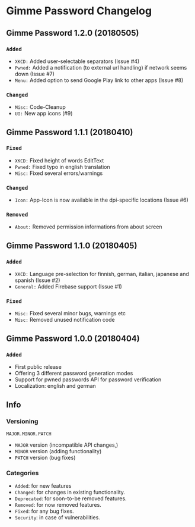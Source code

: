 # Gimme Password Changelog

## Gimme Password 1.2.0 (20180505)
### ```Added```
* ```XKCD:``` Added user-selectable separators (Issue #4)
* ```Pwned:``` Added a notification (to external url handling) if network seems down (Issue #7)
* ```Menu:``` Added option to send Google Play link to other apps (Issue #8)

### ```Changed```
* ```Misc:``` Code-Cleanup
* ```UI:``` New app icons (#9)



## Gimme Password 1.1.1 (20180410)
### ```Fixed```
* ```XKCD:``` Fixed height of words EditText
* ```Pwned:``` Fixed typo in english translation
* ```Misc:``` Fixed several errors/warnings

### ```Changed```
* ```Icon:``` App-Icon is now available in the dpi-specific locations (Issue #6)

###  ```Removed```
* ```About:``` Removed permission informations from about screen



## Gimme Password 1.1.0 (20180405)
### ```Added```
* ```XKCD:``` Language pre-selection for finnish, german, italian, japanese and spanish (Issue #2)
* ```General:``` Added Firebase support (Issue #1)

### ```Fixed```
* ```Misc:``` Fixed several minor bugs, warnings etc
* ```Misc:``` Removed unused notification code



## Gimme Password 1.0.0 (20180404)
### ```Added```
* First public release
* Offering 3 different password generation modes
* Support for pwned passwords API for password verification
* Localization: english and german



## Info
### Versioning

```
MAJOR.MINOR.PATCH
```

* ```MAJOR``` version (incompatible API changes,)
* ```MINOR``` version (adding functionality)
* ```PATCH``` version (bug fixes)


### Categories
* ```Added```: for new features
* ```Changed```: for changes in existing functionality.
* ```Deprecated```: for soon-to-be removed features.
* ```Removed```: for now removed features.
* ```Fixed```: for any bug fixes.
* ```Security```: in case of vulnerabilities.
